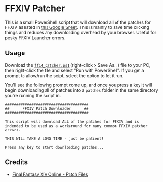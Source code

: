 # FFXIV Patcher

This is a small PowerShell script that will download all of the patches for FFXIV as listed in [this Google Sheet](https://docs.google.com/spreadsheets/d/1lmVTLEj7oXx_JbUPBiWlSf1xW9hitwIgAvfQq3QzzFE/edit#gid=0). This is mainly to save time clicking things and reduces any downloading overhead by your browser. Useful for pesky FFXIV Launcher errors.

## Usage

Download the [`ff14_patcher.ps1`](https://raw.githubusercontent.com/IAreKyleW00t/ff14_patcher/master/ff14_patcher.ps1) (right-click > Save As...) file to your PC, then right-click the file and select "Run with PowerShell". If you get a prompt to allow/run the scipt, select the option to let it run.

You'll see the following prompt come up, and once you press a key it will begin downloading all of patches into a `patches` folder in the same directory you're running the script in.

```
######################################
##      FFXIV Patch Downloader      ##
######################################

This script will download ALL of the patches for FFXIV and is
indended to be used as a workaround for many common FFXIV patcher errors.

THIS WILL TAKE A LONG TIME - just be patient!

Press any key to start downloading patches...
```

## Credits

- [Final Fantasy XIV Online - Patch Files](https://docs.google.com/spreadsheets/d/1lmVTLEj7oXx_JbUPBiWlSf1xW9hitwIgAvfQq3QzzFE/edit#gid=0)
